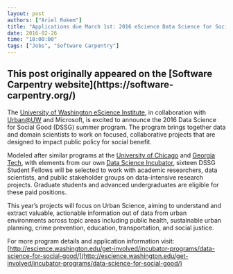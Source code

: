 ```yaml
---
layout: post
authors: ["Ariel Rokem"]
title: "Applications due March 1st: 2016 eScience Data Science for Social Good summer program"
date: 2016-02-26
time: "10:00:00"
tags: ["Jobs", "Software Carpentry"]
---
```


<h2>This post originally appeared on the [Software Carpentry website](https://software-carpentry.org/)</h2>

The [University of Washington eScience Institute](http://escience.washington.edu/), in collaboration with
[Urban@UW](http://urban.uw.edu/) and Microsoft, is excited to announce the 2016
Data Science for Social Good (DSSG) summer program. The program brings together
data and domain scientists to work on focused, collaborative projects that are
designed to impact public policy for social benefit.

Modeled after similar programs at the [University of Chicago](http://dssg.uchicago.edu/) and [Georgia Tech](http://dssg-atl.com/),
with elements from our own [Data Science Incubator](http://escience.washington.edu/get-involved/incubator-programs/winter-2016/), sixteen DSSG Student Fellows
will be selected to work with academic researchers, data scientists, and public
stakeholder groups on data-intensive research projects. Graduate students and
advanced undergraduates are eligible for these paid positions.

This year’s projects will focus on Urban Science, aiming to understand and
extract valuable, actionable information out of data from urban environments
across topic areas including public health, sustainable urban planning, crime
prevention, education, transportation, and social justice.

For more program details and application information visit:
[http://escience.washington.edu/get-involved/incubator-programs/data-science-for-social-good/](http://escience.washington.edu/get-involved/incubator-programs/data-science-for-social-good/)
